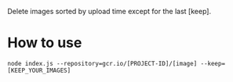 Delete images sorted by upload time except for the last \[keep\].

# How to use
```
node index.js --repository=gcr.io/[PROJECT-ID]/[image] --keep=[KEEP_YOUR_IMAGES]
```